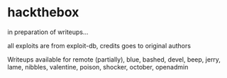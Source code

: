 # hackthebox
in preparation of writeups...

all exploits are from exploit-db, credits goes to original authors

Writeups available for remote (partially), blue, bashed, devel, beep, jerry, lame, nibbles, valentine, poison, shocker, october, openadmin
